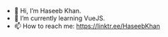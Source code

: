 - 👋 Hi, I’m Haseeb Khan.
- 🌱 I’m currently learning VueJS.
- 📫 How to reach me: https://linktr.ee/HaseebKhan
